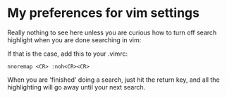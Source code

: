 # My preferences for vim settings
Really nothing to see here unless you are curious how to turn off search highlight when you are done searching in vim:

If that is the case, add this to your .vimrc:

`nnoremap <CR> :noh<CR><CR>`

When you are 'finished' doing a search, just hit the return key, and all the highlighting will go away until your next search.
